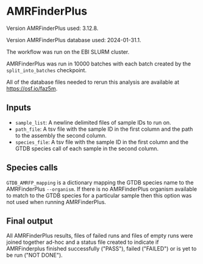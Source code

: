 # AMRFinderPlus

Version AMRFinderPlus used: 3.12.8.

Version AMRFinderPlus database used: 2024-01-31.1.

The workflow was run on the EBI SLURM cluster.

AMRFinderPlus was run in 10000 batches with each batch created by the `split_into_batches` checkpoint.

All of the database files needed to rerun this analysis are available at https://osf.io/faz5m.

## Inputs

* `sample_list`: A newline delimited files of sample IDs to run on.
* `path_file`: A tsv file with the sample ID in the first column and the path to the assembly the second column.
* `species_file`: A tsv file with the sample ID in the first column and the GTDB species call of each sample in the second column.

## Species calls

`GTDB_AMRFP_mapping` is a dictionary mapping the GTDB species name to the AMRFinderPlus `--organism`. If there is no AMRFinderPlus organism available to match to the GTDB species for a particular sample then this option was not used when running AMRFinderPlus.

## Final output

All AMRFinderPlus results, files of failed runs and files of empty runs were joined together ad-hoc and a status file created to indicate if AMRFinderplus finished successfully ("PASS"), failed ("FAILED") or is yet to be run ("NOT DONE").